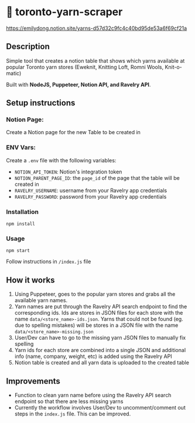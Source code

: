 # 🧶 toronto-yarn-scraper

https://emilydong.notion.site/yarns-d57d32c9fc4c40bd95de53a6f69cf21a

## Description

Simple tool that creates a notion table that shows which yarns available at popular Toronto yarn stores (Eweknit, Knitting Loft, Romni Wools, Knit-o-matic)

Built with **NodeJS, Puppeteer, Notion API, and Ravelry API**.

## Setup instructions

### **Notion Page:**

Create a Notion page for the new Table to be created in

### **ENV Vars:**

Create a `.env` file with the following variables:

- `NOTION_API_TOKEN`: Notion's integration token
- `NOTION_PARENT_PAGE_ID`: the `page_id` of the page that the table will be created in
- `RAVELRY_USERNAME`: username from your Ravelry app credentials
- `RAVELRY_PASSWORD`: password from your Ravelry app credentials

### **Installation**

```
npm install
```

### **Usage**

```
npm start
```

Follow instructions in `/index.js` file

## How it works

1. Using Puppeteer, goes to the popular yarn stores and grabs all the available yarn names.
2. Yarn names are put through the Ravelry API search endpoint to find the corresponding ids. Ids are stores in JSON files for each store with the name `data/<store_name>-ids.json`. Yarns that could not be found (eg. due to spelling mistakes) will be stores in a JSON file with the name `data/<store_name>-missing.json`
3. User/Dev can have to go to the missing yarn JSON files to manually fix spelling
4. Yarn ids for each store are combined into a single JSON and additional info (name, company, weight, etc) is added using the Ravelry API
5. Notion table is created and all yarn data is uploaded to the created table

## Improvements

- Function to clean yarn name before using the Ravelry API search endpoint so that there are less missing yarns
- Currently the workflow involves User/Dev to uncomment/comment out steps in the `index.js` file. This can be improved.
